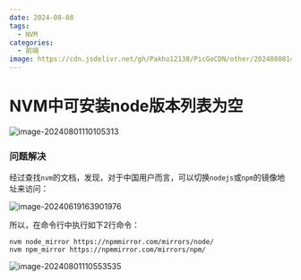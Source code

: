 ```yaml
---
date: 2024-08-08
tags:
  - NVM
categories:
  - 前端
image: https://cdn.jsdelivr.net/gh/Pakho12138/PicGoCDN/other/202408081432073.jpg
---
```


# NVM中可安装node版本列表为空

![image-20240801110105313](https://cdn.jsdelivr.net/gh/Pakho12138/PicGoCDN/other/202408011101058.png)

### 问题解决

经过查找`nvm`的文档，发现，对于中国用户而言，可以切换`nodejs`或`npm`的镜像地址来访问：

![image-20240619163901976](https://cdn.jsdelivr.net/gh/Pakho12138/PicGoCDN/other/202408011103931.png)

所以，在命令行中执行如下2行命令：

```shell
nvm node_mirror https://npmmirror.com/mirrors/node/
nvm npm_mirror https://npmmirror.com/mirrors/npm/
```

![image-20240801110553535](https://cdn.jsdelivr.net/gh/Pakho12138/PicGoCDN/other/202408011105163.png)
